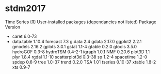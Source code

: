 # stdm2017

Time Series (R)
User-installed packages (dependancies not listed)
Package     Version
- caret      6.0-73
- data.table      1.10.4
      forecast         7.3
        g.data         2.4
         gdata      2.17.0
       ggplot2       2.2.1
       gmodels      2.16.2
        gplots       3.0.1
         gstat       1.1-4
        gtable       0.2.0
        gtools       3.5.0
      hydroGOF       0.3-8
      hydroTSM     0.4-2-1
        igraph       1.0.1
           NMF      0.20.6
        plot3D         1.1
          plyr       1.8.4
         rgdal      1.1-10
 scatterplot3d      0.3-38
            sp       1.2-4
     spacetime       1.2-0
         spdep       0.6-9
          tree      1.0-37
         trend       0.2.0
           TSA        1.01
       tseries     0.10-37
        xtable       1.8-2
           xts       0.9-7